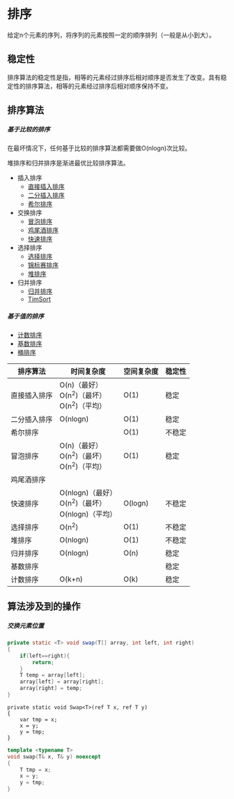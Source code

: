 # 排序

给定n个元素的序列，将序列的元素按照一定的顺序排列（一般是从小到大）。

## 稳定性

排序算法的稳定性是指，相等的元素经过排序后相对顺序是否发生了改变。具有稳定性的排序算法，相等的元素经过排序后相对顺序保持不变。

## 排序算法

##### 基于比较的排序

在最坏情况下，任何基于比较的排序算法都需要做O(nlogn)次比较。

堆排序和归并排序是渐进最优比较排序算法。

- 插入排序
	- [直接插入排序](插入排序.md#直接插入排序)
	- [二分插入排序](插入排序.md#二分插入排序)
	- [希尔排序](希尔排序.md)
- 交换排序
    - [冒泡排序](冒泡排序.md)
    - [鸡尾酒排序](鸡尾酒排序.md)
    - [快速排序](快速排序)
- 选择排序
	- [选择排序](选择排序.md)
	- [锦标赛排序](锦标赛排序.md)
	- [堆排序](堆排序.md)
- 归并排序
	- [归并排序](归并排序.md)
	- [TimSort](TimSort)

##### 基于值的排序
- [计数排序](计数排序.md)
- [基数排序](基数排序.md)
- [桶排序](桶排序.md)

| 排序算法 | 时间复杂度 | 空间复杂度 | 稳定性 |
|---|---|---|---|
| 直接插入排序 | O(n)（最好）<br/>O(n<sup>2</sup>)（最坏）<br/>O(n<sup>2</sup>)（平均） | O(1) | 稳定 |
| 二分插入排序 | O(nlogn) | O(1) | 稳定 |
| 希尔排序 | | O(1) | 不稳定 |
| 冒泡排序 | O(n)（最好）<br/>O(n<sup>2</sup>)（最坏）<br/>O(n<sup>2</sup>)（平均） | O(1) | 稳定 |
| 鸡尾酒排序 | |  | 
| 快速排序 | O(nlogn)（最好）<br/>O(n<sup>2</sup>)（最坏）<br/>O(nlogn)（平均） | O(logn) | 不稳定 |
| 选择排序 | O(n<sup>2</sup>) | O(1) | 不稳定 |
| 堆排序 | O(nlogn) | O(1) | 不稳定 |
| 归并排序 | O(nlogn) | O(n) | 稳定 |
| 基数排序 | |  | 稳定 |
| 计数排序 | O(k+n) | O(k) | 稳定 |

## 算法涉及到的操作

##### 交换元素位置

``` Java
private static <T> void swap(T[] array, int left, int right)
{
    if(left==right){
        return;
    }
    T temp = array[left];
    array[left] = array[right];
    array[right] = temp;
}
```

``` CSharp
private static void Swap<T>(ref T x, ref T y)
{
    var tmp = x;
    x = y;
    y = tmp;
}
```

``` C++
template <typename T>
void swap(T& x, T& y) noexcept
{
	T tmp = x;
	x = y;
	y = tmp;
}
```